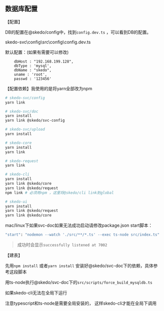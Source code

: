 ## 数据库配置



【配置】

DB的配置在@skedo/config中，找到`config.dev.ts` ，可以看到DB的配置。

skedo-svc\config\src\config\config.dev.ts

默认配置：(如果有需要可以修改)

```
	dbHost : "192.168.199.128",
	dbType : 'mysql',
	dbName : "skedo",
	uname : 'root',
	passwd : '123456'
```

【配置依赖】我使用的是将yarn全部改为npm

```bash
# skedo-svc/config
yarn link

# skedo-svc/doc
yarn install
yarn link @skedo/svc-config

# skedo-svc/upload
yarn install

# skedo-core
yarn install
yarn link

# skedo-request
yarn link

# skedo-cli
yarn install
yarn link @skedo/core
yarn link @skedo/request
npm link # 必须用npm ，这里将@skedo/cli link到global

# skedo-ui
yarn install
yarn link @skedo/request
yarn link @skedo/core
```

mac/linux下如果svc-doc如果无法成功启动请修改package.json start脚本：

```bash
"start": "nodemon --watch './src/**/*.ts' --exec ts-node src/index.ts"
```

> 成功时会显示`successfully listened at 7002`



【建表】

先用`npm install` 或者`yarn install` 安装好@skedo/svc-doc下的依赖，具体参考这段脚本

用ts-node执行@skedo/svc-doc下的`src/scripts/force_build_mysqldb.ts`



如果skedo-cli无法在全局下运行

注意typescript和ts-node是需要全局安装的， 这样skedo-cli才能在全局下调用

















